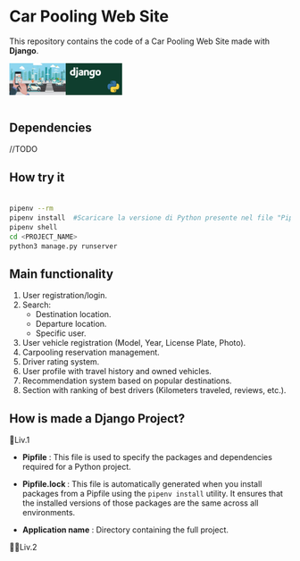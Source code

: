 # Car Pooling Web Site

This repository contains the code of a Car Pooling Web Site made with <b>Django</b>. <br>

<div style="display:flex;">
	<img src="img/car_sharing_logo.jpg" alt="Image 1" style="width:20%;">
	<img src="img/django_logo.jpg" alt="Image 2" style="width:20%;">
</div>

<br>

## Dependencies

//TODO

## How try it

```bash

pipenv --rm
pipenv install  #Scaricare la versione di Python presente nel file "Pipfile"
pipenv shell
cd <PROJECT_NAME> 
python3 manage.py runserver

```

## Main functionality

1. User registration/login.
2. Search:
	* Destination location.
	* Departure location.
	* Specific user.
3. User vehicle registration (Model, Year, License Plate, Photo).
4. Carpooling reservation management.
5. Driver rating system.
6. User profile with travel history and owned vehicles.
7. Recommendation system based on popular destinations.
8. Section with ranking of best drivers (Kilometers traveled, reviews, etc.).

## How is made a Django Project?

📁Liv.1

- <b>Pipfile</b> : This file is used to specify the packages and dependencies required for a Python project. 
  
- <b>Pipfile.lock </b>: This file is automatically generated when you install packages from a Pipfile using the `pipenv install` utility. It ensures that the installed versions of those packages are the same across all environments.
  
- <b>Application name</b> : Directory containing the full project.

📁📁Liv.2

